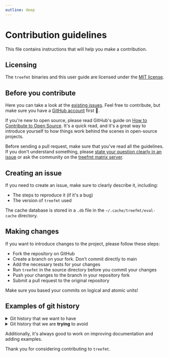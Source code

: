 ```yaml
---
outline: deep
---
```


# Contribution guidelines

This file contains instructions that will help you make a contribution.

## Licensing

The `treefmt` binaries and this user guide are licensed under the [MIT license](https://numtide.github.io/treefmt/LICENSE.html).

## Before you contribute

Here you can take a look at the [existing issues](https://github.com/numtide/treefmt/issues). Feel free to contribute, but make sure you have a
[GitHub account](https://github.com/join) first :slightly_smiling_face:.

If you're new to open source, please read GitHub's guide on [How to Contribute to Open Source](https://opensource.guide/how-to-contribute/). It's a quick read,
and it's a great way to introduce yourself to how things work behind the scenes in open-source projects.

Before sending a pull request, make sure that you've read all the guidelines. If you don't understand something, please
[state your question clearly in an issue](https://github.com/numtide/treefmt/issues/new) or ask the community on the [treefmt matrix server](https://matrix.to/#/#treefmt:numtide.com).

## Creating an issue

If you need to create an issue, make sure to clearly describe it, including:

-   The steps to reproduce it (if it's a bug)
-   The version of `treefmt` used

The cache database is stored in a `.db` file in the `~/.cache/treefmt/eval-cache` directory.

## Making changes

If you want to introduce changes to the project, please follow these steps:

-   Fork the repository on GitHub
-   Create a branch on your fork. Don't commit directly to main
-   Add the necessary tests for your changes
-   Run `treefmt` in the source directory before you commit your changes
-   Push your changes to the branch in your repository fork
-   Submit a pull request to the original repository

Make sure you based your commits on logical and atomic units!

## Examples of git history

<details>

<summary>Git history that we want to have</summary>

```

*   e3ed88b (HEAD -> contribution-guide, upstream/main, origin/main, origin/HEAD, main) Merge pull request #470 from zimbatm/fix_lru_cache

|\

| * 1ab7d9f Use rayon for multithreading command

|/

*   e9c5bb4 Merge pull request #468 from zimbatm/multithread

|\

| * de2d6cf Add lint property for Formatter struct

| * cd2ed17 Fix impl on Formatter get_command() function

|/

*   028c344 Merge pull request #465 from rayon/0.15.0-release

|\

| * 7b619d6 0.15.0 release

|/

*   acdf7df Merge pull request #463 from zimbatm/support-multi-part-namespaces

```

</details>

<details>

<summary>Git history that we are <b>trying</b> to avoid</summary>

```

*   4c8aca8 Merge pull request #120 from zimbatm/add-rayon

|\

| * fc2b449 use rayon for engine now

| * 2304683 add rayon config

| * 5285bd3 bump base image to F30

* |   4d0fbe2 Merge pull request #114 from rizary/create_method_create_release

|\ \

| * | 36a9396 test changed

| * | 22f681d method create release for github created

* | |   2ef4ea1 Merge pull request #119 from rizary/config.rs

|\ \ \

| |/ /

|/| |

| * | 5f1b8f0 unused functions removed

* | |   a93c361 Merge pull request #117 from zimbatm/add-getreleases-to-abstract

|\ \ \

| |/ /

|/| |

| * | 0a97236 add get_releses for Cargo

| * | 55e4c57 add get_releases/get_release into engine.rs

|/ /

* |   badeddd Merge pull request #101 from zimbatm/extreme-cachin

```

</details>

Additionally, it's always good to work on improving documentation and adding examples.

Thank you for considering contributing to `treefmt`.
